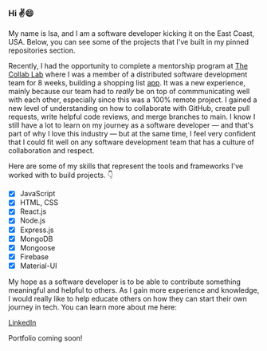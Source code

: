 ### Hi :v::smile:

My name is Isa, and I am a software developer kicking it on the East Coast, USA. Below, you can see some of the projects that I've built in my pinned repositories section.

Recently, I had the opportunity to complete a mentorship program at [The Collab Lab](https://the-collab-lab.codes) where I was a member of a distributed software development team for 8 weeks, building a shopping list [app](https://tcl-28-shopping-list.web.app). It was a new experience, mainly because our team had to _really_ be on top of commmunicating well with each other, especially since this was a 100% remote project. I gained a new level of understanding on how to collaborate with GitHub, create pull requests, write helpful code reviews, and merge branches to main. I know I still have a lot to learn on my journey as a software developer — and that's part of why I love this industry — but at the same time, I feel very confident that I could fit well on any software development team that has a culture of collaboration and respect. 

Here are some of my skills that represent the tools and frameworks I've worked with to build projects. :point_down:

- [x] JavaScript
- [x] HTML, CSS
- [x] React.js
- [x] Node.js
- [x] Express.js
- [x] MongoDB
- [x] Mongoose
- [x] Firebase
- [x] Material-UI

My hope as a software developer is to be able to contribute something meaningful and helpful to others. As I gain more experience and knowledge, I would really like to help educate others on how they can start their own journey in tech. You can learn more about me here:

[LinkedIn](http://linkedin.com/in/isa-abutaa)

Portfolio coming soon!

<!--
**isaabutaa/isaabutaa** is a ✨ _special_ ✨ repository because its `README.md` (this file) appears on your GitHub profile.

Here are some ideas to get you started:

- 🔭 I’m currently working on ...
- 🌱 I’m currently learning ...
- 👯 I’m looking to collaborate on ...
- 🤔 I’m looking for help with ...
- 💬 Ask me about ...
- 📫 How to reach me: ...
- 😄 Pronouns: ...
- ⚡ Fun fact: ...
-->
